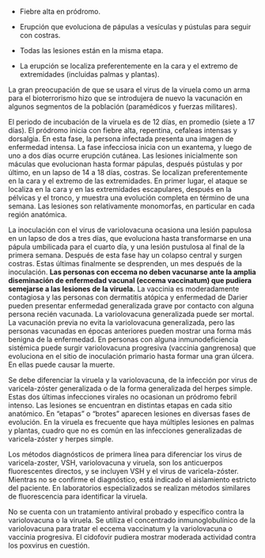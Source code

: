 -   Fiebre alta en pródromo.
    
-   Erupción que evoluciona de pápulas a vesículas y pústulas para seguir con costras.
    
-   Todas las lesiones están en la misma etapa.
    
-   La erupción se localiza preferentemente en la cara y el extremo de extremidades (incluidas palmas y plantas).
    

La gran preocupación de que se usara el virus de la viruela como un arma para el bioterrorismo hizo que se introdujera de nuevo la vacunación en algunos segmentos de la población (paramédicos y fuerzas militares).

El periodo de incubación de la viruela es de 12 días, en promedio (siete a 17 días). El pródromo inicia con fiebre alta, repentina, cefaleas intensas y dorsalgia. En esta fase, la persona infectada presenta una imagen de enfermedad intensa. La fase infecciosa inicia con un exantema, y luego de uno a dos días ocurre erupción cutánea. Las lesiones inicialmente son máculas que evolucionan hasta formar pápulas, después pústulas y por último, en un lapso de 14 a 18 días, costras. Se localizan preferentemente en la cara y el extremo de las extremidades. En primer lugar, el ataque se localiza en la cara y en las extremidades escapulares, después en la pélvicas y el tronco, y muestra una evolución completa en término de una semana. Las lesiones son relativamente monomorfas, en particular en cada región anatómica.

La inoculación con el virus de variolovacuna ocasiona una lesión papulosa en un lapso de dos a tres días, que evoluciona hasta transformarse en una pápula umbilicada para el cuarto día, y una lesión pustulosa al final de la primera semana. Después de esta fase hay un colapso central y surgen costras. Estas últimas finalmente se desprenden, un mes después de la inoculación. **Las personas con eccema no deben vacunarse ante la amplia diseminación de enfermedad vacunal (eccema vaccinatum) que pudiera semejarse a las lesiones de la viruela.** La vaccinia es moderadamente contagiosa y las personas con dermatitis atópica y enfermedad de Darier pueden presentar enfermedad generalizada grave por contacto con alguna persona recién vacunada. La variolovacuna generalizada puede ser mortal. La vacunación previa no evita la variolovacuna generalizada, pero las personas vacunadas en épocas anteriores pueden mostrar una forma más benigna de la enfermedad. En personas con alguna inmunodeficiencia sistémica puede surgir variolovacuna progresiva (vaccinia gangrenosa) que evoluciona en el sitio de inoculación primario hasta formar una gran úlcera. En ellas puede causar la muerte.

Se debe diferenciar la viruela y la variolovacuna, de la infección por virus de varicela-zóster generalizada o de la forma generalizada del herpes simple. Estas dos últimas infecciones virales no ocasionan un pródromo febril intenso. Las lesiones se encuentran en distintas etapas en cada sitio anatómico. En “etapas” o “brotes” aparecen lesiones en diversas fases de evolución. En la viruela es frecuente que haya múltiples lesiones en palmas y plantas, cuadro que no es común en las infecciones generalizadas de varicela-zóster y herpes simple.

Los métodos diagnósticos de primera línea para diferenciar los virus de varicela-zoster, VSH, variolovacuna y viruela, son los anticuerpos fluorescentes directos, y se incluyen VSH y el virus de varicela-zóster. Mientras no se confirme el diagnóstico, está indicado el aislamiento estricto del paciente. En laboratorios especializados se realizan métodos similares de fluorescencia para identificar la viruela.

No se cuenta con un tratamiento antiviral probado y específico contra la variolovacuna o la viruela. Se utiliza el concentrado inmunoglobulínico de la variolovacuna para tratar el eccema vaccinatum y la variolovacuna o vaccinia progresiva. El cidofovir pudiera mostrar moderada actividad contra los poxvirus en cuestión.